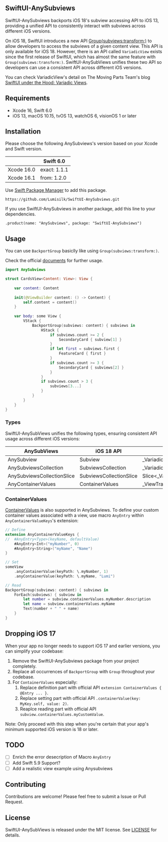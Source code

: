 ## SwiftUI-AnySubviews

SwiftUI-AnySubviews backports iOS 18's subview accessing API to iOS 13, providing a unified API to consistently interact with subviews across different iOS versions.

On iOS 18, SwiftUI introduces a new API [Group(subviews:transform:)](https://developer.apple.com/documentation/swiftui/group/init(subviews:transform:)) to allow developers to access the subviews of a given content view. This API is only available for iOS 18. However, there is an API called `VariadicView` exists since the first release of SwiftUI, which has almost the same feature with `Group(subviews:transform:)`. SwiftUI-AnySubViews unifies these two API so developers can use a consistent API across different iOS versions.

You can check VariadicView's detail on The Moving Parts Team's blog [SwiftUI under the Hood: Variadic Views](https://movingparts.io/variadic-views-in-swiftui).

## Requirements

- Xcode 16, Swift 6.0
- iOS 13, macOS 10.15, tvOS 13, watchOS 6, visionOS 1 or later

## Installation

Please choose the following AnySubviews's version based on your Xcode and Swift version.

|            | Swift 6.0    |
| ---------- | ------------ |
| Xcode 16.0 | exact: 1.1.1 |
| Xcode 16.1 | from: 1.2.0  |

Use [Swift Package Manager](https://developer.apple.com/documentation/xcode/adding-package-dependencies-to-your-app) to add this package.

```
https://github.com/Lumisilk/SwiftUI-AnySubviews.git
```

If you use SwiftUI-AnySubviews in another package, add this line to your dependencies.
```
.product(name: "AnySubviews", package: "SwiftUI-AnySubviews")
```

## Usage

You can use `BackportGroup` basiclly like using `Group(subviews:transform:)`.

Check the official [documents](https://developer.apple.com/documentation/swiftui/group/init(subviews:transform:)) for further usage.

```swift
import AnySubviews

struct CardsView<Content: View>: View {
    
    var content: Content
    
    init(@ViewBuilder content: () -> Content) {
        self.content = content()
    }
    
    var body: some View {
        VStack {
            BackportGroup(subviews: content) { subviews in
                HStack {
                    if subviews.count >= 2 {
                        SecondaryCard { subview[1] }
                    }
                    if let first = subviews.first {
                        FeatureCard { first }
                    }
                    if subviews.count >= 3 {
                        SecondaryCard { subviews[2] }
                    }
                }
                if subviews.count > 3 {
                    subviews[3...]
                }
            }
        }
    }
}
```

### Types

SwiftUI-AnySubViews unifies the following types, ensuring consistent API usage across different iOS versions:

| AnySubViews | iOS 18 API | below iOS 18 |
| --- | --- | --- |
| AnySubview | Subview | \_VariadicView_Children.Element |
| AnySubviewsCollection | SubviewsCollection | \_VariadicView_Children |
| AnySubviewsCollectionSlice | SubviewsCollectionSlice | Slice<_VariadicView_Children> |
| AnyContainerValues | ContainerValues | _ViewTraitKey |

### ContainerValues

[ContainerValues](https://developer.apple.com/documentation/SwiftUI/ContainerValues) is also supported in AnySubviews.
To define your custom container values associated with a view, use macro `AnyEntry` within `AnyContainerValueKeys`'s extension:

```swift
// Define
extension AnyContainerValueKeys {
//  #AnyEntry<Type>(keyName, defaultValue)
    #AnyEntry<Int>("myNumber", 0)
    #AnyEntry<String>("myName", "Name")
}

// Set
someView
    .anyContainerValue(keyPath: \.myNumber, 1)
    .anyContainerValue(keyPath: \.myName, "Lumi")

// Read
BackportGroup(subviews: content) { subviews in
    ForEach(subviews) { subview in
        let number = subview.containerValues.myNumber.description
        let name = subview.containerValues.myName
        Text(number + " " + name)
    }
}
```

## Dropping iOS 17

When your app no longer needs to support iOS 17 and earlier versions, you can simplify your codebase:

1. Remove the SwiftUI-AnySubviews package from your project completely.
2. Replace all occurrences of `BackportGroup` with `Group` throughout your codebase.
3. For `ContainerValues` especially:
    1. Replace definition part with official API `extension ContainerValues { @Entry ... }`.
    2. Replace setting part with official API `.containerValue(key: MyKey.self, value: 2)`.
    3. Reaplce reading part with official API `subview.containerValues.myCustomValue`.

Note: Only proceed with this step when you're certain that your app's minimum supported iOS version is 18 or later.

## TODO

- [ ] Enrich the error desecription of Macro `AnyEntry`
- [ ] Add Swift 5.9 Support?
- [ ] Add a realistic view example using Anysubviews 

## Contributing

Contributions are welcome! Please feel free to submit a Issue or Pull Request.

## License

SwiftUI-AnySubViews is released under the MIT license. See [LICENSE](/LICENSE) for details.
